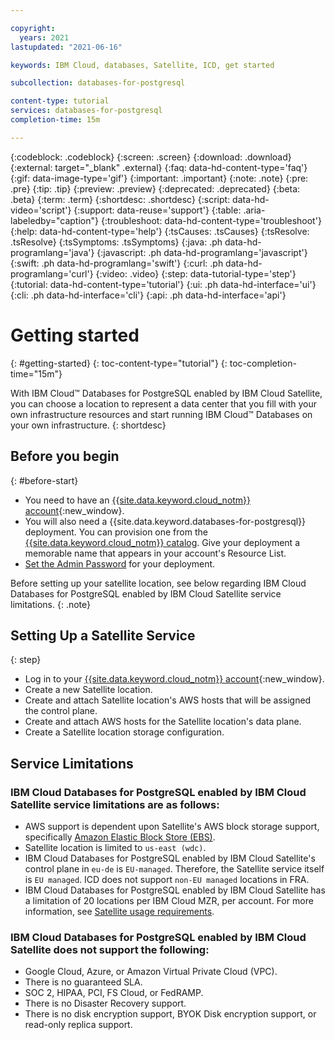 ```yaml
---

copyright:
  years: 2021
lastupdated: "2021-06-16"

keywords: IBM Cloud, databases, Satellite, ICD, get started

subcollection: databases-for-postgresql

content-type: tutorial
services: databases-for-postgresql
completion-time: 15m

---
```


{:codeblock: .codeblock}
{:screen: .screen}
{:download: .download}
{:external: target="_blank" .external}
{:faq: data-hd-content-type='faq'}
{:gif: data-image-type='gif'}
{:important: .important}
{:note: .note}
{:pre: .pre}
{:tip: .tip}
{:preview: .preview}
{:deprecated: .deprecated}
{:beta: .beta}
{:term: .term}
{:shortdesc: .shortdesc}
{:script: data-hd-video='script'}
{:support: data-reuse='support'}
{:table: .aria-labeledby="caption"}
{:troubleshoot: data-hd-content-type='troubleshoot'}
{:help: data-hd-content-type='help'}
{:tsCauses: .tsCauses}
{:tsResolve: .tsResolve}
{:tsSymptoms: .tsSymptoms}
{:java: .ph data-hd-programlang='java'}
{:javascript: .ph data-hd-programlang='javascript'}
{:swift: .ph data-hd-programlang='swift'}
{:curl: .ph data-hd-programlang='curl'}
{:video: .video}
{:step: data-tutorial-type='step'}
{:tutorial: data-hd-content-type='tutorial'}
{:ui: .ph data-hd-interface='ui'}
{:cli: .ph data-hd-interface='cli'}
{:api: .ph data-hd-interface='api'}

# Getting started
{: #getting-started}
{: toc-content-type="tutorial"}
{: toc-completion-time="15m"}

With IBM Cloud™ Databases for PostgreSQL enabled by IBM Cloud Satellite, you can choose a location to represent a data center that you fill with your own infrastructure resources and start running IBM Cloud™ Databases on your own infrastructure.
{: shortdesc}

## Before you begin
{: #before-start}
- You need to have an [{{site.data.keyword.cloud_notm}} account](https://cloud.ibm.com/registration){:new_window}.
- You will also need a {{site.data.keyword.databases-for-postgresql}} deployment. You can provision one from the [{{site.data.keyword.cloud_notm}} catalog](https://cloud.ibm.com/catalog/services/databases-for-postgresql). Give your deployment a memorable name that appears in your account's Resource List.
- [Set the Admin Password](/docs/databases-for-postgresql?topic=databases-for-postgresql-admin-password) for your deployment.

Before setting up your satellite location, see below regarding IBM Cloud Databases for PostgreSQL enabled by IBM Cloud Satellite service limitations. 
{: .note}

## Setting Up a Satellite Service 
{: step}

- Log in to your [{{site.data.keyword.cloud_notm}} account](https://cloud.ibm.com/registration){:new_window}.
- Create a new Satellite location.
- Create and attach Satellite location's AWS hosts that will be assigned the control plane.
- Create and attach AWS hosts for the Satellite location's data plane.
- Create a Satellite location storage configuration.

## Service Limitations

### IBM Cloud Databases for PostgreSQL enabled by IBM Cloud Satellite service limitations are as follows:

- AWS support is dependent upon Satellite's AWS block storage support, specifically [Amazon Elastic Block Store (EBS)](https://aws.amazon.com/ebs/).
- Satellite location is limited to `us-east (wdc)`.
- IBM Cloud Databases for PostgreSQL enabled by IBM Cloud Satellite's control plane in `eu-de` is `EU-managed`. Therefore, the Satellite service itself is `EU managed`. ICD does not support `non-EU managed` locations in FRA.
- IBM Cloud Databases for PostgreSQL enabled by IBM Cloud Satellite has a limitation of 20 locations per IBM Cloud MZR, per account. For more information, see [Satellite usage requirements](https://test.cloud.ibm.com/docs/satellite?topic=satellite-requirements).

### IBM Cloud Databases for PostgreSQL enabled by IBM Cloud Satellite does not support the following:
- Google Cloud, Azure, or Amazon Virtual Private Cloud (VPC).
- There is no guaranteed SLA.
- SOC 2, HIPAA, PCI, FS Cloud, or FedRAMP.
- There is no Disaster Recovery support.
- There is no disk encryption support, BYOK Disk encryption support, or read-only replica support.
